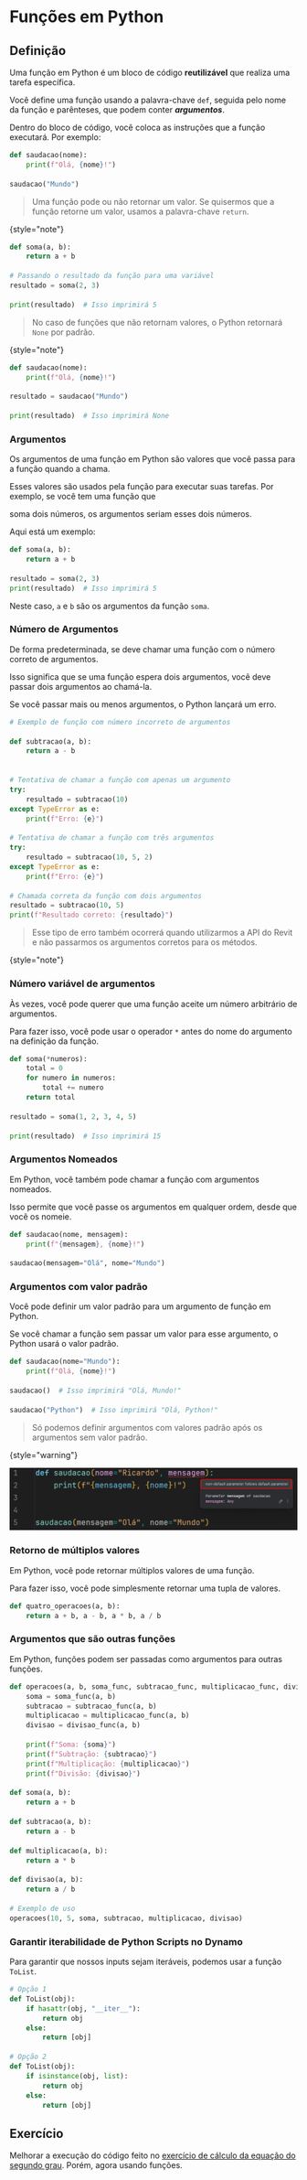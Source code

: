# Funções em Python

## Definição

Uma função em Python é um bloco de código **reutilizável** que realiza uma tarefa específica.

Você define uma função usando a palavra-chave `def`, seguida pelo nome da função e parênteses, que podem conter _**argumentos**_.

Dentro do bloco de código, você coloca as instruções que a função executará. Por exemplo:

```python
def saudacao(nome):
    print(f"Olá, {nome}!")

saudacao("Mundo")
```

> Uma função pode ou não retornar um valor. Se quisermos que a função retorne um valor, usamos a palavra-chave `return`.
> 
{style="note"}

```python
def soma(a, b):
    return a + b

# Passando o resultado da função para uma variável
resultado = soma(2, 3)

print(resultado)  # Isso imprimirá 5
```

> No caso de funções que não retornam valores, o Python retornará `None` por padrão.
>
{style="note"}

```python
def saudacao(nome):
    print(f"Olá, {nome}!")
    
resultado = saudacao("Mundo")

print(resultado)  # Isso imprimirá None
```

### Argumentos

Os argumentos de uma função em Python são valores que você passa para a função quando a chama.

Esses valores são usados pela função para executar suas tarefas. Por exemplo, se você tem uma função que

soma dois números, os argumentos seriam esses dois números.

Aqui está um exemplo:

```python
def soma(a, b):
    return a + b

resultado = soma(2, 3)
print(resultado)  # Isso imprimirá 5
```

Neste caso, `a` e `b` são os argumentos da função `soma`.

### Número de Argumentos

De forma predeterminada, se deve chamar uma função com o número correto de argumentos.

Isso significa que se uma função espera dois argumentos, você deve passar dois argumentos ao chamá-la.

Se você passar mais ou menos argumentos, o Python lançará um erro.

```python
# Exemplo de função com número incorreto de argumentos

def subtracao(a, b):
    return a - b


# Tentativa de chamar a função com apenas um argumento
try:
    resultado = subtracao(10)
except TypeError as e:
    print(f"Erro: {e}")

# Tentativa de chamar a função com três argumentos
try:
    resultado = subtracao(10, 5, 2)
except TypeError as e:
    print(f"Erro: {e}")

# Chamada correta da função com dois argumentos
resultado = subtracao(10, 5)
print(f"Resultado correto: {resultado}")
```

> Esse tipo de erro também ocorrerá quando utilizarmos a API do Revit
> e não passarmos os argumentos corretos para os métodos.
>
{style="note"}

### Número variável de argumentos

Às vezes, você pode querer que uma função aceite um número arbitrário de argumentos.

Para fazer isso, você pode usar o operador `*` antes do nome do argumento na definição da função.

```python
def soma(*numeros):
    total = 0
    for numero in numeros:
        total += numero
    return total

resultado = soma(1, 2, 3, 4, 5)

print(resultado)  # Isso imprimirá 15
```

### Argumentos Nomeados

Em Python, você também pode chamar a função com argumentos nomeados.

Isso permite que você passe os argumentos em qualquer ordem, desde que você os nomeie.

```python
def saudacao(nome, mensagem):
    print(f"{mensagem}, {nome}!")

saudacao(mensagem="Olá", nome="Mundo")
```

### Argumentos com valor padrão

Você pode definir um valor padrão para um argumento de função em Python.

Se você chamar a função sem passar um valor para esse argumento, o Python usará o valor padrão.

```python
def saudacao(nome="Mundo"):
    print(f"Olá, {nome}!")

saudacao()  # Isso imprimirá "Olá, Mundo!"

saudacao("Python")  # Isso imprimirá "Olá, Python!"
```

> Só podemos definir argumentos com valores padrão após os argumentos sem valor padrão.
>
{style="warning"}

![default_arg_error.png](../images/default_arg_error.png)

### Retorno de múltiplos valores

Em Python, você pode retornar múltiplos valores de uma função.

Para fazer isso, você pode simplesmente retornar uma tupla de valores.

```python
def quatro_operacoes(a, b):
    return a + b, a - b, a * b, a / b
```

### Argumentos que são outras funções

Em Python, funções podem ser passadas como argumentos para outras funções.

```python
def operacoes(a, b, soma_func, subtracao_func, multiplicacao_func, divisao_func):
    soma = soma_func(a, b)
    subtracao = subtracao_func(a, b)
    multiplicacao = multiplicacao_func(a, b)
    divisao = divisao_func(a, b)
    
    print(f"Soma: {soma}")
    print(f"Subtração: {subtracao}")
    print(f"Multiplicação: {multiplicacao}")
    print(f"Divisão: {divisao}")

def soma(a, b):
    return a + b

def subtracao(a, b):
    return a - b

def multiplicacao(a, b):
    return a * b

def divisao(a, b):
    return a / b

# Exemplo de uso
operacoes(10, 5, soma, subtracao, multiplicacao, divisao)
```
### Garantir iterabilidade de Python Scripts no Dynamo

Para garantir que nossos inputs sejam iteráveis, podemos usar a função `ToList`.

```python
# Opção 1
def ToList(obj):
    if hasattr(obj, "__iter__"):
        return obj
    else:
        return [obj]

# Opção 2
def ToList(obj):
    if isinstance(obj, list):
        return obj
    else:
        return [obj]
```

## Exercício

Melhorar a execução do código feito no [exercício de cálculo da equação do segundo grau](Texto.md#eq-segundo-grau-com-texto). 
Porém, agora usando funções.




